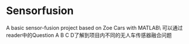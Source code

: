 # Sensorfusion
A basic sensor-fusion project based on Zoe Cars with MATLAB\\
可以通过reader中的Question A B C D了解到项目内不同的无人车传感器融合问题
